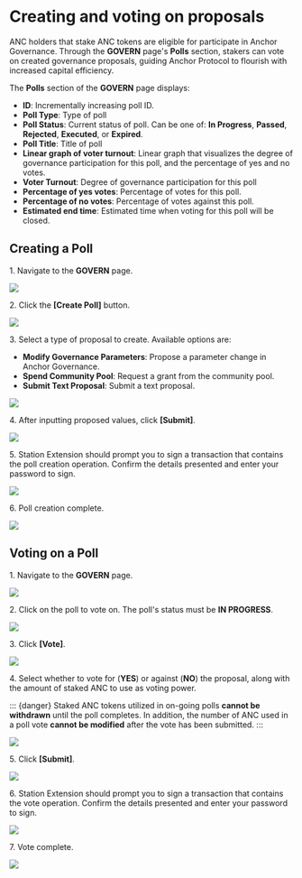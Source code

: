 # Creating and voting on proposals

ANC holders that stake ANC tokens are eligible for participate in Anchor Governance. Through the **GOVERN** page's **Polls** section, stakers can vote on created governance proposals, guiding Anchor Protocol to flourish with increased capital efficiency.&#x20;

The **Polls** section of the **GOVERN** page displays:&#x20;

* **ID**: Incrementally increasing poll ID.
* **Poll Type**: Type of poll
* **Poll Status**: Current status of poll. Can be one of: **In Progress**, **Passed**, **Rejected**, **Executed**, or **Expired**.
* **Poll Title**: Title of poll
* **Linear graph of voter turnout**: Linear graph that visualizes the degree of governance participation for this poll, and the percentage of yes and no votes.
* **Voter Turnout**: Degree of governance participation for this poll
* **Percentage of yes votes**: Percentage of votes for this poll.
* **Percentage of no votes**: Percentage of votes against this poll.
* **Estimated end time**: Estimated time when voting for this poll will be closed.

## Creating a Poll

1\. Navigate to the **GOVERN** page.

![](../../../assets/Govern-proposal-create-1.png)

2\. Click the **\[Create Poll]** button.

![](../../../assets/Govern-proposal-create-2.png)

3\. Select a type of proposal to create. Available options are:

* **Modify Governance Parameters**: Propose a parameter change in Anchor Governance.
* **Spend Community Pool**: Request a grant from the community pool.
* **Submit Text Proposal**: Submit a text proposal.

![](../../../assets/Govern-proposal-create-3.png)

4\. After inputting proposed values, click **\[Submit]**.

![](../../../assets/Govern-proposal-create-4.png)

5\. Station Extension should prompt you to sign a transaction that contains the poll creation operation. Confirm the details presented and enter your password to sign.

![](../../../assets/Govern-proposal-create-5.png)

6\. Poll creation complete.

![](../../../assets/Govern-proposal-create-6.png)

## Voting on a Poll

1\. Navigate to the **GOVERN** page.

![](../../../assets/Govern-proposal-vote-1.png)

2\. Click on the poll to vote on. The poll's status must be **IN PROGRESS**.

![](../../../assets/Govern-proposal-vote-2.png)

3\. Click **\[Vote]**.

![](../../../assets/Govern-proposal-vote-3.png)

4\. Select whether to vote for (**YES**) or against (**NO**) the proposal, along with the amount of staked ANC to use as voting power.

::: {danger}
Staked ANC tokens utilized in on-going polls **cannot be withdrawn** until the poll completes. In addition, the number of ANC used in a poll vote **cannot be modified** after the vote has been submitted.
:::

![](../../../assets/ScreenShot2021-03-11at2.43.23PM.png)

5\. Click **\[Submit]**.

![](../../../assets/ScreenShot2021-03-11at2.43.37PM(1).png)

6\. Station Extension should prompt you to sign a transaction that contains the vote operation. Confirm the details presented and enter your password to sign.

![](../../../assets/Govern-proposal-vote-6.png)

7\. Vote complete.

![](../../../assets/Govern-proposal-vote-7.png)
